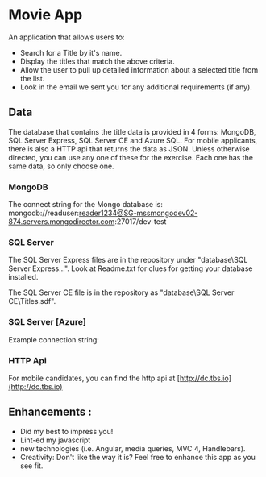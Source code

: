 # Movie App

An application that allows users to:

* Search for a Title by it's name.
* Display the titles that match the above criteria.
* Allow the user to pull up detailed information about a selected title from the list.
* Look in the email we sent you for any additional requirements (if any).

## Data

The database that contains the title data is provided in 4 forms: MongoDB, SQL Server Express, SQL Server CE and Azure SQL. For mobile applicants, there is also a HTTP api that returns the data as JSON.  Unless otherwise directed, you can use any one of these for the exercise. Each one has the same data, so only choose one.

### MongoDB
The connect string for the Mongo database is: mongodb://readuser:reader1234@SG-mssmongodev02-874.servers.mongodirector.com:27017/dev-test

### SQL Server
The SQL Server Express files are in the repository under "database\SQL Server Express...". Look at Readme.txt for clues for getting your database installed.

The SQL Server CE file is in the repository as "database\SQL Server CE\Titles.sdf".

### SQL Server [Azure]

Example connection string: <add name="TitlesEntities" connectionString="data source=tcp:bx8cna5bk0.database.windows.net,1433;initial catalog=Titles;User Id=readuser@bx8cna5bk0;Password=read!234#Q~$;multipleactiveresultsets=True" providerName="System.Data.EntityClient" />


### HTTP Api
For mobile candidates, you can find the http api at [http://dc.tbs.io](http://dc.tbs.io)  


## Enhancements :

* Did my best to impress you!
* Lint-ed my javascript
* new technologies (i.e. Angular, media queries, MVC 4, Handlebars).
* Creativity: Don't like the way it is? Feel free to enhance this app as you see fit.


